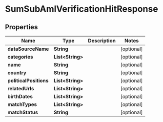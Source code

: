 

# SumSubAmlVerificationHitResponse


## Properties

| Name | Type | Description | Notes |
|------------ | ------------- | ------------- | -------------|
|**dataSourceName** | **String** |  |  [optional] |
|**categories** | **List&lt;String&gt;** |  |  [optional] |
|**name** | **String** |  |  [optional] |
|**country** | **String** |  |  [optional] |
|**politicalPositions** | **List&lt;String&gt;** |  |  [optional] |
|**relatedUrls** | **List&lt;String&gt;** |  |  [optional] |
|**birthDates** | **List&lt;String&gt;** |  |  [optional] |
|**matchTypes** | **List&lt;String&gt;** |  |  [optional] |
|**matchStatus** | **String** |  |  [optional] |



